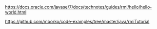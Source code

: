 https://docs.oracle.com/javase/7/docs/technotes/guides/rmi/hello/hello-world.html

https://github.com/mborko/code-examples/tree/master/java/rmiTutorial
